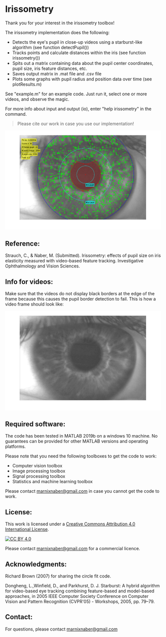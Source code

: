 # Irissometry

Thank you for your interest in the irissometry toolbox!

The irissometry implementation does the following:
- Detects the eye's pupil in close-up videos using a starburst-like algorithm (see function detectPupil())
- Tracks points and calculate distances within the iris (see function irissometry())
- Spits out a matrix containing data about the pupil center coordinates, pupil size, iris feature distances, etc.
- Saves output matrix in .mat file and .csv file
- Plots some graphs with pupil radius and position data over time (see plotResults.m)

See "example.m" for an example code. Just run it, select one or more videos, and observe the magic.

For more info about input and output (io), enter "help irissometry" in the command.

> Please cite our work in case you use our implementation!

![Example of irissometry output](https://github.com/marnixnaber/Irissometry/blob/main/images/irissometry.png)

## Reference:
Strauch, C., & Naber, M. (Submitted). Irissometry: effects of pupil size on iris elasticity measured with video-based feature tracking. Investigative Ophthalmology and Vision Sciences.

## Info for videos:
Make sure that the videos do not display black borders at the edge of the frame 
because this causes the pupil border detection to fail. This is how a video frame should look like:

![Example of a good video](https://github.com/marnixnaber/Irissometry/blob/main/images/goodVideoForIrissometry.png)

## Required software:
The code has been tested in MATLAB 2019b on a windows 10 machine. 
No guarantees can be provided for other MATLAB versions and operating platforms.

Please note that you need the following toolboxes to get the code to work:
- Computer vision toolbox 
- Image processing toolbox 
- Signal processing toolbox
- Statistics and machine learning toolbox

Please contact marnixnaber@gmail.com in case you cannot get the code to work.

## License:

This work is licensed under a
[Creative Commons Attribution 4.0 International License][cc-by-sa].

[![CC BY 4.0][cc-by-image]][cc-by-sa]

[cc-by-sa]: https://creativecommons.org/licenses/by-nc-sa/4.0/
[cc-by-image]: https://i.creativecommons.org/l/by-nc-nd/4.0/88x31.png
<!-- https://i.creativecommons.org/l/by-nc-nd/4.0/88x31.png -->

Please contact marnixnaber@gmail.com for a commercial licence.


## Acknowledgments:
Richard Brown (2007) for sharing the circle fit code.

Dongheng, L.,Winfield, D., and Parkhurst, D. J. Starburst:
A hybrid algorithm for video-based eye tracking combining
feature-based and model-based approaches, in 2005
IEEE Computer Society Conference on Computer Vision
and Pattern Recognition (CVPR'05) - Workshops, 2005,
pp. 79–79.

## Contact:
For questions, please contact marnixnaber@gmail.com
